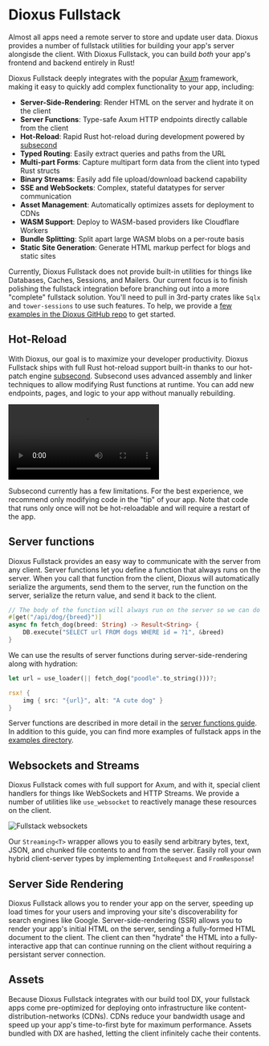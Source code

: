 # Dioxus Fullstack

Almost all apps need a remote server to store and update user data. Dioxus provides a number of fullstack utilities for building your app's server alongisde the client. With Dioxus Fullstack, you can build *both* your app's frontend and backend entirely in Rust!

Dioxus Fullstack deeply integrates with the popular [Axum](https://docs.rs/axum/latest/axum/) framework, making it easy to quickly add complex functionality to your app, including:

- **Server-Side-Rendering**: Render HTML on the server and hydrate it on the client
- **Server Functions**: Type-safe Axum HTTP endpoints directly callable from the client
- **Hot-Reload**: Rapid Rust hot-reload during development powered by [subsecond](https://crates.io/crates/subsecond)
- **Typed Routing**: Easily extract queries and paths from the URL
- **Multi-part Forms**: Capture multipart form data from the client into typed Rust structs
- **Binary Streams**: Easily add file upload/download backend capability
- **SSE and WebSockets**: Complex, stateful datatypes for server communication
- **Asset Management**: Automatically optimizes assets for deployment to CDNs
- **WASM Support**: Deploy to WASM-based providers like Cloudflare Workers
- **Bundle Splitting**: Split apart large WASM blobs on a per-route basis
- **Static Site Generation**: Generate HTML markup perfect for blogs and static sites

Currently, Dioxus Fullstack does not provide built-in utilities for things like Databases, Caches, Sessions, and Mailers. Our current focus is to finish polishing the fullstack integration before branching out into a more "complete" fullstack solution. You'll need to pull in 3rd-party crates like `Sqlx` and `tower-sessions` to use such features. To help, we provide a [few examples in the Dioxus GitHub repo](https://github.com/DioxusLabs/dioxus/tree/main/examples/07-fullstack) to get started.

## Hot-Reload

With Dioxus, our goal is to maximize your developer productivity. Dioxus Fullstack ships with full Rust hot-reload support built-in thanks to our hot-patch engine [subsecond](https://crates.io/crates/subsecond). Subsecond uses advanced assembly and linker techniques to allow modifying Rust functions at runtime. You can add new endpoints, pages, and logic to your app without manually rebuilding.

![Dual Serve Hot-Reload](/assets/07/dual-serve-hotreload.mp4)

Subsecond currently has a few limitations. For the best experience, we recommend only modifying code in the "tip" of your app. Note that code that runs only once will not be hot-reloadable and will require a restart of the app.

## Server functions

Dioxus Fullstack provides an easy way to communicate with the server from any client. Server functions let you define a function that always runs on the server. When you call that function from the client, Dioxus will automatically serialize the arguments, send them to the server, run the function on the server, serialize the return value, and send it back to the client.


```rust
// The body of the function will always run on the server so we can do server-side operations like database queries
#[get("/api/dog/{breed}")]
async fn fetch_dog(breed: String) -> Result<String> {
    DB.execute("SELECT url FROM dogs WHERE id = ?1", &breed)
}
```

We can use the results of server functions during server-side-rendering along with hydration:

```rust
let url = use_loader(|| fetch_dog("poodle".to_string()))?;

rsx! {
    img { src: "{url}", alt: "A cute dog" }
}
```

Server functions are described in more detail in the [server functions guide](./server_functions.md). In addition to this guide, you can find more examples of fullstack apps in the [examples directory](https://github.com/DioxusLabs/dioxus/tree/main/examples).

## Websockets and Streams

Dioxus Fullstack comes with full support for Axum, and with it, special client handlers for things like WebSockets and HTTP Streams. We provide a number of utilities like `use_websocket` to reactively manage these resources on the client.

![Fullstack websockets](/assets/07/fullstack-websockets.avif)

Our `Streaming<T>` wrapper allows you to easily send arbitrary bytes, text, JSON, and chunked file contents to and from the server. Easily roll your own hybrid client-server types by implementing `IntoRequest` and `FromResponse`!

## Server Side Rendering

Dioxus Fullstack allows you to render your app on the server, speeding up load times for your users and improving your site's discoverability for search engines like Google. Server-side-rendering (SSR) allows you to render your app's initial HTML on the server, sending a fully-formed HTML document to the client. The client can then "hydrate" the HTML into a fully-interactive app that can continue running on the client without requiring a persistant server connection.

## Assets

Because Dioxus Fullstack integrates with our build tool DX, your fullstack apps come pre-optimized for deploying onto infrastructure like content-distribution-networks (CDNs). CDNs reduce your bandwidth usage and speed up your app's time-to-first byte for maximum performance. Assets bundled with DX are hashed, letting the client infinitely cache their contents.
